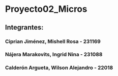 # Proyecto02_Micros
## Integrantes: 
### Ciprian Jiménez, Mishell Rosa - 231169
### Nájera Marakovits, Ingrid Nina - 231088
### Calderón Argueta, Wilson Alejandro - 22018

